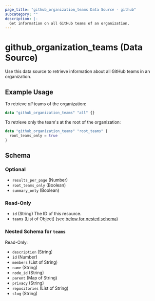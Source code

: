```yaml
---
page_title: "github_organization_teams Data Source - github"
subcategory: ""
description: |-
  Get information on all GitHub teams of an organization.
---
```


# github_organization_teams (Data Source)

Use this data source to retrieve information about all GitHub teams in an organization.

## Example Usage

To retrieve *all* teams of the organization:

```terraform
data "github_organization_teams" "all" {}
```

To retrieve only the team's at the root of the organization:

```terraform
data "github_organization_teams" "root_teams" {
  root_teams_only = true
}
```

<!-- schema generated by tfplugindocs -->
## Schema

### Optional

- `results_per_page` (Number)
- `root_teams_only` (Boolean)
- `summary_only` (Boolean)

### Read-Only

- `id` (String) The ID of this resource.
- `teams` (List of Object) (see [below for nested schema](#nestedatt--teams))

<a id="nestedatt--teams"></a>
### Nested Schema for `teams`

Read-Only:

- `description` (String)
- `id` (Number)
- `members` (List of String)
- `name` (String)
- `node_id` (String)
- `parent` (Map of String)
- `privacy` (String)
- `repositories` (List of String)
- `slug` (String)
